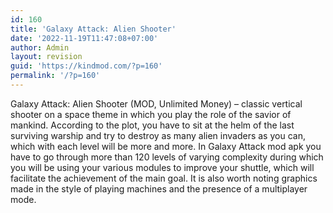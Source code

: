 ```yaml
---
id: 160
title: 'Galaxy Attack: Alien Shooter'
date: '2022-11-19T11:47:08+07:00'
author: Admin
layout: revision
guid: 'https://kindmod.com/?p=160'
permalink: '/?p=160'
---
```


Galaxy Attack: Alien Shooter (MOD, Unlimited Money) – classic vertical shooter on a space theme in which you play the role of the savior of mankind. According to the plot, you have to sit at the helm of the last surviving warship and try to destroy as many alien invaders as you can, which with each level will be more and more. In Galaxy Attack mod apk you have to go through more than 120 levels of varying complexity during which you will be using your various modules to improve your shuttle, which will facilitate the achievement of the main goal. It is also worth noting graphics made in the style of playing machines and the presence of a multiplayer mode.